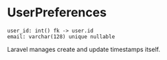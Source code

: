 # UserPreferences
```
user_id: int() fk -> user.id
email: varchar(128) unique nullable
```
Laravel manages create and update timestamps itself.
